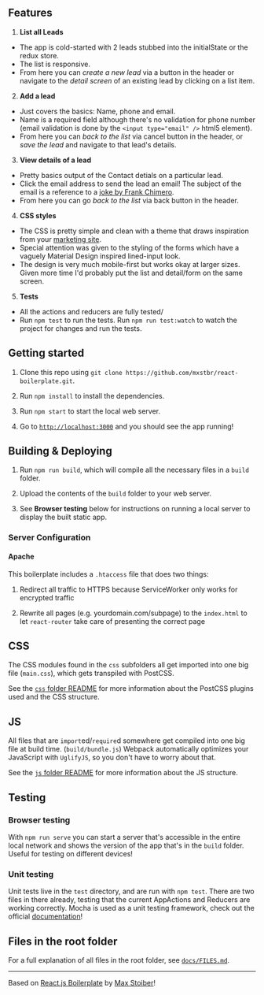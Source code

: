 

## Features

1. **List all Leads**
  * The app is cold-started with 2 leads stubbed into the initialState or the redux store.
  * The list is responsive.
  * From here you can *create a new lead* via a button in the header or navigate to the *detail screen* of an existing lead by clicking on a list item.
2. **Add a lead**
  * Just covers the basics: Name, phone and email.
  * Name is a required field although there's no validation for phone number (email validation is done by the `<input type="email" />` html5 element).
  * From here you can *back to the list* via cancel button in the header, or *save the lead* and navigate to that lead's details.
3. **View details of a lead**
  * Pretty basics output of the Contact detials on a particular lead.
  * Click the email address to send the lead an email! The subject of the email is a reference to a [joke by Frank Chimero](http://www.frankchimero.com/writing/new-yorker/).
  * From here you can go *back to the list* via back button in the header.
4. **CSS styles**
  * The CSS is pretty simple and clean with a theme that draws inspiration from your [marketing site](http://www.statflo.com/).
  * Special attention was given to the styling of the forms which have a vaguely Material Design inspired lined-input look.
  * The design is very much mobile-first but works okay at larger sizes. Given more time I'd probably put the list and detail/form on the same screen.
5. **Tests**
  * All the actions and reducers are fully tested/
  * Run `npm test` to run the tests. Run `npm run test:watch` to watch the project for changes and run the tests.


## Getting started

1. Clone this repo using `git clone https://github.com/mxstbr/react-boilerplate.git`.

2. Run `npm install` to install the dependencies.

3. Run `npm start` to start the local web server.

4. Go to [`http://localhost:3000`](http://localhost:3000) and you should see the app running!

## Building & Deploying

1. Run `npm run build`, which will compile all the necessary files in a `build` folder.

2. Upload the contents of the `build` folder to your web server.

3. See **Browser testing** below for instructions on running a local server to display the built static app.

### Server Configuration

#### Apache

This boilerplate includes a `.htaccess` file that does two things:

1. Redirect all traffic to HTTPS because ServiceWorker only works for encrypted traffic

2. Rewrite all pages (e.g. yourdomain.com/subpage) to the `index.html` to let `react-router` take care of presenting the correct page

## CSS

The CSS modules found in the `css` subfolders all get imported into one big file (`main.css`), which gets transpiled with PostCSS.

See the [`css` folder README](css/README.md) for more information about the PostCSS plugins used and the CSS structure.

## JS

All files that are `import`ed/`require`d somewhere get compiled into one big file at build time. (`build/bundle.js`) Webpack automatically optimizes your JavaScript with `UglifyJS`, so you don't have to worry about that.

See the [`js` folder README](js/README.md) for more information about the JS structure.

## Testing

### Browser testing

With `npm run serve` you can start a server that's accessible in the entire local network and shows the version of the app that's in the `build` folder. Useful for testing on different devices!

### Unit testing

Unit tests live in the `test` directory, and are run with `npm test`. There are two files in there already, testing that the current AppActions and Reducers are working correctly. Mocha is used as a unit testing framework, check out the official [documentation](http://mochajs.org)!

## Files in the root folder

For a full explanation of all files in the root folder, see [`docs/FILES.md`](docs/FILES.md).

-----

Based on [React.js Boilerplate](https://github.com/mxstbr/react-boilerplate/) by [Max Stoiber](https://twitter.com/mxstbr)!
